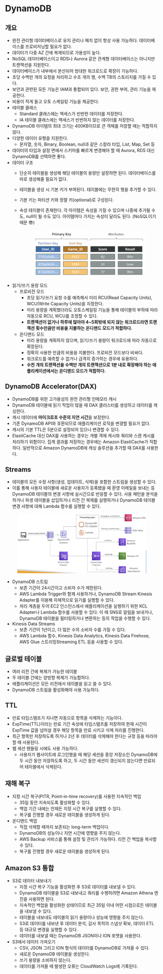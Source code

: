 # DynamoDB

## 개요

* 완전 관리형 데이터베이스로 유지 관리나 패치 없이 항상 사용 가능하다. 데이터베이스를 프로비저닝할 필요가 없다.
* 데이터가 다중 AZ 간에 복제되므로 가용성이 높다.
* NoSQL 데이터베이스이고 RDS나 Aurora 같은 관계형 데이터베이스는 아니지만 트랜잭션을 지원한다.
* 데이터베이스가 내부에서 분산되어 방대한 워크로드로 확장이 가능하다.
* 초당 수백만 개의 요청을 처리하고 수조 개의 행, 수백 TB의 스토리지를 가질 수 있다.
* 보안과 관련된 모든 기능은 IAM과 통합되어 있다. 보안, 권한 부여, 관리 기능을 제공한다.
* 비용이 적게 들고 오토 스케일링 기능을 제공한다.
* 테이블 클래스
  * Standard 클래스에는 액세스가 빈번한 데이터를 저장한다.
  * IA 테이블 클래스에는 액세스가 빈번하지 않는 데이터를 저장한다.
* DynamoDB 아이템의 최대 크기는 400KB이므로 큰 객체를 저장할 때는 적합하지 않다.
* 다양한 데이터 유형을 지원한다.
  * 문자열, 숫자, Binary, Boolean, null과 같은 스칼라 타입, List, Map, Set 등
* 데이터의 타입과 설정 면에서 스키마를 빠르게 변경해야 할 때 Aurora, RDS 대신 DynamoDB를 선택하면 좋다.
* 데이터 구조&#x20;
  * 단순히 테이블을 생성해 해당 테이블의 용량만 설정하면 된다. 데이터베이스를 따로 생성해줄 필요가 없다.&#x20;
  * 테이블을 생성 시 기본 키가 부여된다. 테이블에는 무한히 행을 추가할 수 있다.
  * 기본 키는 파티션 키와 정렬 키(optional)로 구성된다.
  *   속성 테이블이 존재한다. 각 아이템은 속성을 가질 수 있으며 나중에 추가될 수도, null이 될 수도 있다. 아이템마다 가지는 속성이 달라도 된다. (NoSQL이기 때문 😎)

      <figure><img src="../.gitbook/assets/image (1) (1).png" alt=""><figcaption></figcaption></figure>
* 읽기/쓰기 용량 모드
  * 프로비전 모드
    * 초당 읽기/쓰기 요청 수를 예측해서 미리 RCU(Read Capacity Units), WCU(Write Capacity Units)을 지정한다.
    * 미리 용량을 계획했더라도 오토스케일링 기능을 통해 테이블의 부하에 따라 자동으로 RCU, WCU를 조정할 수 있다.
    * **트랜잭션이 없거나 하루에 많아야 4\~5회밖에 되지 않는 워크로드라면 트랜잭션 횟수만큼만 비용을 지불하는 온디맨드 모드가 적합하다.**
  * 온디맨드 모드
    * 미리 용량을 계획하지 않으며, 읽기/쓰기 용량이 워크로드에 따라 자동으로 확장된다.
    * 정확히 사용한 만큼의 비용을 지불한다. 프로비전 모드보다 비싸다.
    * 워크로드를 예측할 수 없거나 급격히 증가하는 경우에 유용하다.
    * **수천 개의 트랜잭션을 수백만 개의 트랜잭션으로 1분 내로 확장해야 하는 애플리케이션에서는 온디맨드 모드가 적합하다.**

## DynamoDB Accelerator(DAX)

* DynamoDB를 위한 고가용성의 완전 관리형 인메모리 캐시
* DynamoDB 테이블에 읽기 작업이 많을 때 DAX 클러스터를 생성하고 데이터를 캐싱한다.
* 캐시 데이터에 **마이크로초 수준의 지연 시간**을 보장한다.
* 기존 DynamoDB API와 호환되므로 애플리케이션 로직을 변경할 필요가 없다.
* 캐시의 기본 TTL은 5분으로 설정되어 있으나 변경할 수 있다.
* ElastiCache 대신 DAX를 사용하는 경우는 개별 객체 캐시와 쿼리와 스캔 캐시를 처리하기 위함이다. 집계 결과를 저장하는 경우에는 Amazon ElastiCache가 적합하다. 일반적으로 Amazon DynamoDB에 캐싱 솔루션을 추가할 때 DAX를 사용한다.

## Streams

* 테이블의 모든 수정 사항(생성, 업데이트, 삭제)을 포함한 스트림을 생성할 수 있다.
* 이를 통해 사용자 테이블에 새로운 사용자가 등록됐을 때 환영 이메일을 보내는 등 DynamoDB 테이블의 변경 사항에 실시간으로 반응할 수 있다. 사용 패턴을 분석을 하거나 파생 테이블을 삽입하거나 리전 간 복제를 실행하거나 DynamoDB 테이블 변경 사항에 대해 Lambda 함수를 실행할 수 있다.

<figure><img src="../.gitbook/assets/image (2) (1).png" alt=""><figcaption></figcaption></figure>

* DynamoDB 스트림
  * 보존 기간이 24시간이고 소비자 수가 제한된다.
  * AWS Lambda Trigger와 함께 사용하거나, DynamoDB Stream Kinesis Adapter를 이용해 자체적으로 읽기를 실행할 수 있다.
  * 처리 계층을 두어 EC2 인스턴스에서 애플리케이션을 실행하기 위한 KCL Adapter나 Lambda 함수를 사용할 수 있다. 이 때 SNS로 알림을 보내거나, DynamoDB 테이블을 필터링하거나 변환하는 등의 작업을 수행할 수 있다.
* Kinesis Data Streams
  * 보존 기간이 1년이고, 더 많은 수의 소비자 수를 가질 수 있다.
  * AWS Lambda 함수, Kinesis Data Analytics, Kinesis Data Firehose, AWS Glue 스트리밍Streaming ETL 등을 사용할 수 있다.

## 글로벌 테이블

* 여러 리전 간에 복제가 가능한 테이블
* 두 테이블 간에는 양방향 복제가 가능합하다.
* 애플리케이션은 모든 리전에서 테이블을 읽고 쓸 수 있다.
* DynamoDB 스트림을 활성화해야 사용 가능하다.

## TTL

* 만료 타임스탬프가 지나면 자동으로 항목을 삭제하는 기능이다.
* ExpTime(TTL)이라는 만료 기간 속성에 타임스탬프를 저장하여 현재 시간이 ExpTime 값을 넘어설 경우 해당 항목을 만료 시키고 삭제 처리를 진행한다.
* 최근 항목만 저장하도록 하거나 2년 후 데이터를 삭제해야 한다는 규정 등을 따라야 할 때 사용된다.
* 웹 세션 핸들링 시에도 사용 가능하다.
  * 사용자가 웹사이트에 로그인했을 때 해당 세션을 중앙 저장소인 DynamoDB에 두 시간 동안 저장하도록 하고, 두 시간 동안 세션이 갱신되지 않는다면 만료되어 테이블에서 삭제된다.

## 재해 복구

* 지정 시간 복구(PITR, Point-in-time recovery)를 사용한 지속적인 백업
  * 35일 동안 지속되도록 활성화할 수 있다.
  * 백업 기간 내에는 언제든 지정 시간 복구를 실행할 수 있다.
  * 복구를 진행할 경우 새로운 테이블을 생성하게 된다.
* 온디맨드 백업
  * 직접 삭제할 때까지 보존되는 long-term 백업이다.
  * DynamoDB의 성능이나 지연 시간에 영향을 주지 않는다.
  * AWS Backup 서비스를 통해 설정 및 관리가 가능하다. 리전 간 백업을 복사할 수 있다.
  * 복구를 진행할 경우 새로운 테이블을 생성하게 된다.

## Amazon S3 통합

* S3로 데이터 내보내기
  * 지정 시간 복구 기능을 활성화한 후 S3로 데이터를 내보낼 수 있다.
  * DynamoDB 테이블을 S3로 내보내고 쿼리를 수행하려면 Amazon Athena 엔진을 사용하면 된다.
  * 지속적인 백업을 활성화한 상태이므로 최근 35일 이내 어떤 시점으로든 테이블을 내보낼 수 있다.
  * 테이블을 내보내도 테이블의 읽기 용량이나 성능에 영향을 주지 않는다.
  * S3로 데이터를 내보낸 후 데이터 분석, 감사 목적의 스냅샷 확보, 데이터 ETL 등 대규모 변경을 실행할 수 있다.
  * 데이터를 내보낼 때는 DynamoDB JSON이나 ION 포맷을 사용한다.
* S3에서 데이터 가져오기
  * CSV, JSON 그리고 ION 형식의 데이터를 DynamoDB로 가져올 수 있다.
  * 새로운 DynamoDB 테이블을 생성한다.
  * 쓰기 용량을 소비하지 않는다.
  * 데이터를 가져올 때 발생한 오류는 CloudWatch Logs에 기록된다.
